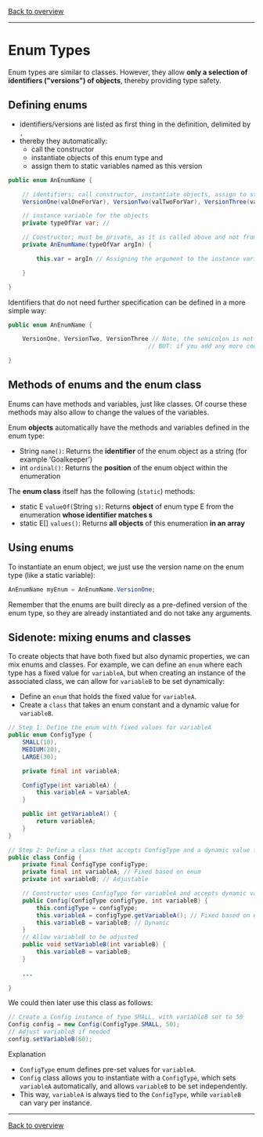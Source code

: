 [Back to overview](./00_Java_SyntaxGuide.md)

---
# Enum Types

Enum types are similar to classes. However, they allow **only a selection of identifiers ("versions") of objects**, thereby providing type safety.

## Defining enums

- identifiers/versions are listed as first thing in the definition, delimited by `,`
- thereby they automatically:
    - call the constructor
    - instantiate objects of this enum type and
    - assign them to static variables named as this version

```java
public enum AnEnumName {

    // identifiers: call constructor, instantiate objects, assign to static variables
    VersionOne(valOneForVar), VersionTwo(valTwoForVar), VersionThree(valThreeForVar);

    // instance variable for the objects
    private typeOfVar var; // 

    // Constructor; must be private, as it is called above and not from outside
    private AnEnumName(typeOfVar argIn) {

        this.var = argIn // Assigning the argument to the instance variable

    }

}

```

Identifiers that do not need further specification can be defined in a more simple way:

```java
public enum AnEnumName {

    VersionOne, VersionTwo, VersionThree // Note, the semicolon is not needed here (but can be added...)
                                        // BUT: if you add any more code, the semicolon is needed!

}
```


## Methods of enums and the enum class

Enums can have methods and variables, just like classes. Of course these methods may also allow to change the values of the variables.

Enum **objects** automatically have the methods and variables defined in the enum type:

- String `name()`: Returns the **identifier** of the enum object as a string (for example ‘Goalkeeper’)
- int `ordinal()`: Returns the **position** of the enum object within the enumeration

The **enum class** itself has the following (`static`) methods:

- static E `valueOf(`String `s)`: Returns **object** of enum type E from the enumeration **whose identifier matches s**
- static E[] `values()`: Returns **all objects** of this enumeration **in an array**

## Using enums


To instantiate an enum object, we just use the version name on the enum type (like a static variable):

```java
AnEnumName myEnum = AnEnumName.VersionOne;
```

Remember that the enums are built direcly as a pre-defined version of the enum type, so they are already instantiated and do not take any arguments.



## Sidenote: mixing enums and classes

To create objects that have both fixed but also dynamic properties, we can mix enums and classes. For example, we can define an `enum` where each type has a fixed value for `variableA`, but when creating an instance of the associated class, we can allow for `variableB` to be set dynamically:

- Define an `enum` that holds the fixed value for `variableA`.
- Create a `class` that takes an enum constant and a dynamic value for `variableB`.


```java
// Step 1: Define the enum with fixed values for variableA
public enum ConfigType {
    SMALL(10),
    MEDIUM(20),
    LARGE(30);

    private final int variableA;

    ConfigType(int variableA) {
        this.variableA = variableA;
    }

    public int getVariableA() {
        return variableA;
    }
}

// Step 2: Define a class that accepts ConfigType and a dynamic value for variableB
public class Config {
    private final ConfigType configType;
    private final int variableA; // Fixed based on enum
    private int variableB; // Adjustable

    // Constructor uses ConfigType for variableA and accepts dynamic variableB
    public Config(ConfigType configType, int variableB) {
        this.configType = configType;
        this.variableA = configType.getVariableA(); // Fixed based on enum
        this.variableB = variableB; // Dynamic
    }
    // Allow variableB to be adjusted
    public void setVariableB(int variableB) {
        this.variableB = variableB;
    }
    
    ...

}
```

We could then later use this class as follows:

```java
// Create a Config instance of type SMALL, with variableB set to 50
Config config = new Config(ConfigType.SMALL, 50);
// Adjust variableB if needed
config.setVariableB(60);
```

Explanation

- `ConfigType` enum defines pre-set values for `variableA`.
- `Config` class allows you to instantiate with a `ConfigType`, which sets `variableA` automatically, and allows `variableB` to be set independently.
- This way, `variableA` is always tied to the `ConfigType`, while `variableB` can vary per instance.

---

[Back to overview](./00_Java_SyntaxGuide.md)
